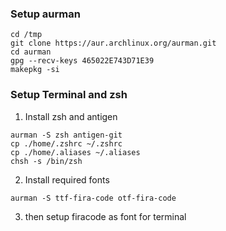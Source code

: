 ### Setup aurman

```shell
cd /tmp
git clone https://aur.archlinux.org/aurman.git
cd aurman
gpg --recv-keys 465022E743D71E39
makepkg -si
```

### Setup Terminal and zsh

 1) Install zsh and antigen
```shell
aurman -S zsh antigen-git
cp ./home/.zshrc ~/.zshrc
cp ./home/.aliases ~/.aliases
chsh -s /bin/zsh
```
 
 2) Install required fonts
```shell
aurman -S ttf-fira-code otf-fira-code
```

 3) then setup firacode as font for terminal



